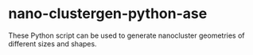 # nano-clustergen-python-ase
These Python script can be used to generate nanocluster geometries of different sizes and shapes.
